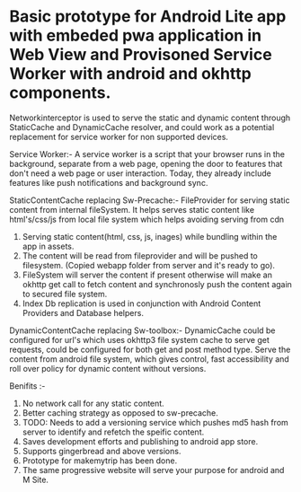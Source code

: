 # Basic prototype for Android Lite app with embeded pwa application in Web View and Provisoned Service Worker with android and okhttp components.

Networkinterceptor is used to serve the static and dynamic content through StaticCache and DynamicCache resolver, and could work as a potential replacement for service worker for non supported devices.

Service Worker:- 
A service worker is a script that your browser runs in the background, separate from a web page, opening the door to features that don't need a web page or user interaction. Today, they already include features like push notifications and background sync.

StaticContentCache replacing Sw-Precache:- 
FileProvider for serving static content from internal fileSystem. It helps serves static content like html's/css/js from local file system which helps avoiding serving from cdn
 1. Serving static content(html, css, js, inages) while bundling within the app in assets. 
 2. The content will be read from fileprovider and will be pushed to filesystem. (Copied webapp folder from server and it's ready to go).
 3. FileSystem will server the content if present otherwise will make an okhttp get call to fetch content and synchronosly push the content again to secured file system.
 4. Index Db replication is used in conjunction with Android Content Providers and Database helpers.
 
DynamicContentCache replacing Sw-toolbox:-
DynamicCache could be configured for url's which uses okhttp3 file system cache to serve get requests, could be configured for both get and post method type.
Serve the content from android file system, which gives control, fast accessibility and roll over policy for dynamic content without versions.

Benifits :- 
 1. No network call for any static content.
 2. Better caching strategy as opposed to sw-precache.
 3. TODO: Needs to add a versioning service which pushes md5 hash from server to identify and refetch the speific content.
 4. Saves development efforts and publishing to android app store.
 5. Supports gingerbread and above versions.
 6. Prototype for makemytrip has been done.
 7. The same progressive website will serve your purpose for android and M Site.

 

